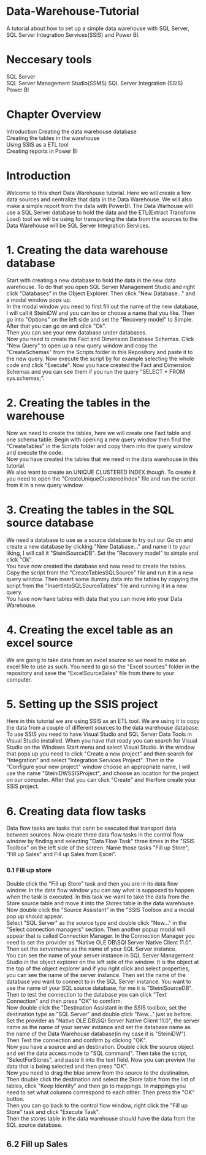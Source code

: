 # Data-Warehouse-Tutorial
A tutorial about how to set up a simple data warehouse with SQL Server, SQL Server Integration Services(SSIS) and Power BI.

# Neccesary tools
SQL Server  
SQL Server Management Studio(SSMS) 
SQL Server Integration (SSIS)  
Power BI  

# Chapter Overview
Introduction
Creating the data warehouse database  
Creating the tables in the warehouse  
Using SSIS as a ETL tool  
Creating reports in Power BI

# Introduction
Welcome to this short Data Warehouse tutorial. Here we will create a few data sources and centralize that data in the Data Warehouse. We will also make a simple report from the data with PowerBI. The Data Warhouse will use a SQL Server database to hold the data and the ETL(Extract Transform Load) tool we will be using for transporting the data from the sources to the Data Warehouse will be SQL Server Integration Services.

# 1. Creating the data warehouse database
Start with creating a new database to hold the data in the new data warehouse. To do that you open SQL Server Management Studio and right click "Databases" in the Object Explorer. Then click "New Database..." and a modal window pops up.  
In the modal window you need to first fill out the name of the new database, I will call it SteiniDW and you can too or choose a name that you like. Then go into "Options" on the left side and set the "Recovery model" to Simple. After that you can go on and click "Ok".  
Then you can see your new database under databases.  
Now you need to create the Fact and Dimension Database Schemas. Click "New Query" to open up a new query window and copy the "CreateSchemas" from the Scripts folder in this Repository and paste it to the new query. Now execute the script by for example selecting the whole code and click "Execute". Now you hace created the Fact and Dimension Schemas and you can see them if you run the query "SELECT * FROM sys.schemas;".  

# 2. Creating the tables in the warehouse
Now we need to create the tables, here we will create one Fact table and one schema table. Begin with opening a new query window then find the "CreateTables" in the Scripts folder and copy them into the query window and execute the code.  
Now you have created the tables that we need in the data warehouse in this tutorial.  
We also want to create an UNIQUE CLUSTERED INDEX though. To create it you need to open the "CreateUniqueClusteredIndex" file and run the script from it in a new query window.


# 3. Creating the tables in the SQL source database
We need a database to use as a source database to try out our 
Go on and create a new database by clicking "New Database..." and name it to your liking, I will call it "SteiniSourceDB". Set the "Recovery model" to simple and click "Ok".  
You have now created the database and now need to create the tables. Copy the script from the "CreateTablesSQLSource" file and run it in a new query window. Then insert some dummy data into the tables by copying the script from the "InsertIntoSQLSourceTables" file and running it in a new query.  
You have now have tables with data that you can move into your Data Warehouse.

# 4. Creating the excel table as an excel source
We are going to take data from an excel source so we need to make an excel file to use as such. You need to go so the "Excel sources" folder in the repository and save the "ExcelSourceSales" file from there to your computer.

# 5. Setting up the SSIS project
Here in this tutorial we are using SSIS as an ETL tool. We are using it to copy the data from a couple of different sources to the data warehouse database.  
To use SSIS you need to have Visual Studio and SQL Server Data Tools in Visual Studio installed. When you have that ready you can search for Visual Studio on the Windows Start menu and select Visual Studio. In the window that pops up you need to click "Create a new project" and then search for "Integration" and select "Integration Services Project". Then in the "Configure your new project" window choose an appropriate name, I will use the name "SteiniDWSSISProject", and choose an location for the project on our computer. After that you can click "Create" and therfore create your SSIS project.

# 6. Creating data flow tasks
Data flow tasks are tasks that cann be executed that transport data between sources.
Now create three data flow tasks in the control flow window by finding and selecting "Data Flow Task" three times in the "SSIS Toolbox" on the left side of the screen. Name those tasks "Fill up Store", "Fill up Sales" and Fill up Sales from Excel".  

### 6.1 Fill up store
Double click the "Fill up Store" task and then you are in its data flow window. In the data flow window you can say what is supposed to happen when the task is executed. In this task we want to take the data from the Store source table and move it into the Stores table in the data warehouse. Now double click the "Source Assistant" in the "SSIS Toolbox and a modal pop up should appear.  
Select "SQL Server" as the source type and double click "New..." in the "Select connection managers" section. Then another popup modal will appear that is called Connection Manager. In the Connection Manager you need to set the provider as "Native OLE DB\SQl Server Native Client 11.0". Then set the servername as the name of your SQL Server instance.  
You can see the name of your server instance in SQL Server Management Studio in the object explorer on the left side of the window. It is the object at the top of the object explorer and if you right click and select properties, you can see the name of the server instance.
Then set the name of the database you want to connect to in the SQL Server instance. You want to use the name of your SQL source database, for me it is "SteiniSourceDB". Then to test the connection to the database you can click "Text Connection" and then press "OK" to comfirm.  
Now double click the "Destination Assistant in the SSIS toolbox, set the destination type as "SQL Server" and double click "New..." just as before. Set the provider as "Native OLE DB\SQl Server Native Client 11.0", the server name as the name of your server instance and set the database name as the name of the Data Warehouse database(in my case it is "SteiniDW"). Then Test the connection and confirm by clicking "OK".  
Now you have a source and an destination. Double click the source object and set the data access mode to "SQL command". Then take the script, "SelectForStores", and paste it into the text field. Now you can preview the data that is being selected and then press "OK".  
Now you need to drag the blue arrow from the source to the destination. Then double click the destination and select the Store table from the list of tables, click "Keep Identity" and then go to mappings. In mappings you need to set what columns corrrespond to each other. Then press the "OK" button.  
Then you can go back to the control flow window, right click the "Fill up Store" task and click "Execute Task".  
Then the stores table in the data warehouse should have the data from the SQL source database.

## 6.2 Fill up Sales


  









